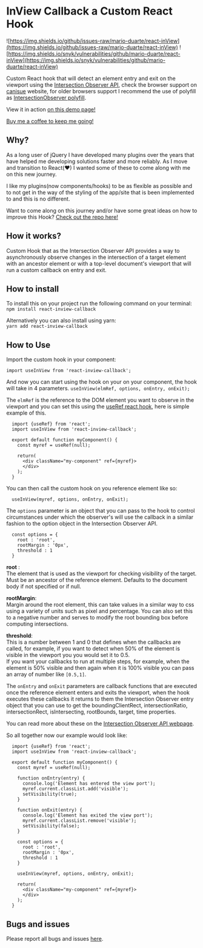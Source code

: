 # InView Callback a Custom React Hook 

![https://img.shields.io/github/issues-raw/mario-duarte/react-inView](https://img.shields.io/github/issues-raw/mario-duarte/react-inView) ![https://img.shields.io/snyk/vulnerabilities/github/mario-duarte/react-inView](https://img.shields.io/snyk/vulnerabilities/github/mario-duarte/react-inView)

Custom React hook that will detect an element entry and exit on the viewport using the [Intersection Observer API](https://developer.mozilla.org/en-US/docs/Web/API/Intersection_Observer_API),  check the browser support on [canisue](https://caniuse.com/?search=IntersectionObserver) website, for older browsers support I recommend the use of polyfill as [IntersectionObserver polyfill](https://www.npmjs.com/package/intersection-observer). 

View it in action [on this demo page!]()<br/>

[Buy me a coffee to keep me going!](https://www.paypal.com/paypalme/MarioDuarte/2)

## Why?

As a long user of jQuery I have developed many plugins over the years that have helped me developing solutions faster and more reliably. As I move and transition to React(♥) I wanted some of these to come along with me on this new journey.

I like my plugins(now components/hooks) to be as flexible as possible and to not get in the way of the styling of the app/site that is been implemented to and this is no different.

Want to come along on this journey and/or have some great ideas on how to improve this Hook? [Check out the repo here!](https://github.com/Mario-Duarte/react-inView)

## How it works?

Custom Hook that as the Intersection Observer API provides a way to asynchronously observe changes in the intersection of a target element with an ancestor element or with a top-level document's viewport that will run a custom callback on entry and exit.

## How to install

To install this on your project run the following command on your terminal:<br/>
`npm install react-inview-callback`

Alternatively you can also install using yarn:<br/>
`yarn add react-inview-callback`

## How to Use

Import the custom hook in your component:

```(javascript)
import useInView from 'react-inview-callback';
```

And now you can start using the hook on your on your component, the hook will take in 4 parameters.
```useInView(elmRef, options, onEntry, onExit);```

The `elmRef` is the reference to the DOM element you want to observe in the viewport and you can set this using the [useRef react hook](https://reactjs.org/docs/hooks-reference.html#useref), here is simple example of this.

```(javascript)
  import {useRef} from 'react';
  import useInView from 'react-inview-callback';

  export default function myComponent() {
    const myref = useRef(null);

    return(
      <div className="my-component" ref={myref}>
      </div>
    );
  }
```

You can then call the custom hook on you reference element like so:<br/>
```(javascript)
  useInView(myref, options, onEntry, onExit);
```

The `options` parameter is an object that you can pass to the hook to control circumstances under which the observer's will use the callback in a similar fashion to the option object in the Intersection Observer API.

```(javascript)
  const options = {
    root : 'root',
    rootMargin : '0px',
    threshold : 1
  }
```

__root__ :<br/>
The element that is used as the viewport for checking visibility of the target. Must be an ancestor of the reference element. Defaults to the document body if not specified or if null.

__rootMargin__:<br/>
Margin around the root element, this can take values in a similar way to css using a variety of units such as pixel and percentage. You can also set this to a negative number and serves to modify the root bounding box before computing intersections.

__threshold__:<br/>
This is a number between 1 and 0 that defines when the callbacks are called, for example, if you want to detect when 50% of the element is visible in the viewport you you would set it to 0.5.<br/>
If you want your callbacks to run at multiple steps, for example, when the element is 50% visible and then again when it is 100% visible you can pass an array of number like `[0.5,1]`.

The `onEntry` and `onExit` parameters are callback functions that are executed once the reference element enters and exits the viewport, when the hook executes these callbacks it returns to them the Intersection Observer entry object that you can use to get the boundingClientRect, intersectionRatio, intersectionRect, isIntersecting, rootBounds, target, time properties.

You can read more about these on the [Intersection Observer API webpage](https://developer.mozilla.org/en-US/docs/Web/API/Intersection_Observer_API).

So all together now our example would look like:<br/>
```(javascript)
  import {useRef} from 'react';
  import useInView from 'react-inview-callback';

  export default function myComponent() {
    const myref = useRef(null);

    function onEntry(entry) {
      console.log('Element has entered the view port');
      myref.current.classList.add('visible');
      setVisibility(true);
    }

    function onExit(entry) {
      console.log('Element has exited the view port');
      myref.current.classList.remove('visible');
      setVisibility(false);
    }

    const options = {
      root : 'root',
      rootMargin : '0px',
      threshold : 1
    }

    useInView(myref, options, onEntry, onExit);

    return(
      <div className="my-component" ref={myref}>
      </div>
    );
  }
```

## Bugs and issues

Please report all bugs and issues [here](https://github.com/Mario-Duarte/react-inView/issues).

